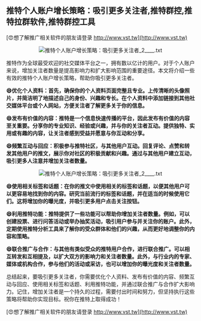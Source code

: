 ## **推特个人账户增长策略：吸引更多关注者,推特群控,推特拉群软件,推特群控工具**

[😍想了解推广相关软件的朋友请登录 http://www.vst.tw](http://www.vst.tw)

 <center><img src="https://vst.tw/MP4/tuiguang/png/4.png" alt="推特个人账户增长策略：吸引更多关注者_2____.txt"></center>

推特作为全球最受欢迎的社交媒体平台之一，拥有数以亿计的用户。对于个人账户来说，增加关注者数量是提高影响力和扩大影响范围的重要途径。本文将介绍一些有效的推特个人账户增长策略，帮助你吸引更多关注者。

**😄优化个人资料：首先，确保你的个人资料页面完整且专业。上传清晰的头像照片，并简洁明了地描述自己的身份、兴趣和专长。在个人资料中添加链接到其他社交媒体平台或个人网站，方便关注者了解更多关于你的信息。**

**😄发布有价值的内容：推特是一个信息快速传播的平台，因此发布有价值的内容至关重要。分享你的专业知识、经验或兴趣，并与你的关注者互动。提供独特、实用或有趣的内容，让关注者感到受益并愿意与你互动和分享。**

**😄频繁互动与回应：积极参与推特社区，与其他用户互动。回复评论、点赞和转发其他用户的推文，展示你对社区的积极贡献和兴趣。通过与其他用户建立互动，吸引更多人注意并增加关注者数量。**

 <center><img src="https://vst.tw/MP4/tuiguang/png/7.png" alt="推特个人账户增长策略：吸引更多关注者_2____.txt"></center>

**😄使用相关标签和话题：在你的推文中使用相关的标签和话题，以便其他用户可以更容易地找到你的内容。研究当前流行的标签和话题，并在适当的时候使用它们。这将增加你的曝光度，并吸引更多用户点击关注按钮。**

**😄利用推特功能：推特提供了一些功能可以帮助你增加关注者数量。例如，可以创建投票、进行问答活动或举办抽奖活动，吸引用户参与并关注你的账户。此外，定期使用推特分析工具来了解你的受众群体和他们的兴趣，从而更好地调整你的内容和策略。**

**😄联合推广与合作：与其他有类似受众的推特用户合作，进行联合推广。可以相互转发和互相提及，以扩大双方的影响力和关注者数量。此外，与行业内的专家、媒体或机构合作，参与他们的活动或采访，也可以增加你的曝光度和关注者数量。**

总结起来，要吸引更多关注者，你需要优化个人资料、发布有价值的内容、频繁互动与回应、使用相关标签和话题、利用推特功能，并通过联合推广与合作扩大影响力。记住，增加关注者是一个持久的过程，需要付出时间和努力，但坚持执行这些策略将帮助你实现目标。祝你在推特上取得成功！

[😍想了解推广相关软件的朋友请登录 http://www.vst.tw](http://www.vst.tw)



